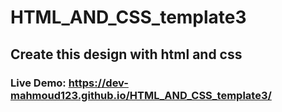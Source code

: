 # HTML_AND_CSS_template3
## Create this design with html and css
### Live Demo: https://dev-mahmoud123.github.io/HTML_AND_CSS_template3/
